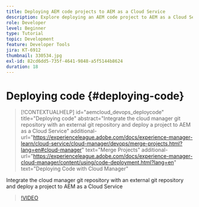 ```yaml
---
title: Deploying AEM code projects to AEM as a Cloud Service
description: Explore deploying an AEM code project to AEM as a Cloud Service using Cloud Manager.
role: Developer
level: Beginner
type: Tutorial
topic: Development
feature: Developer Tools
jira: KT-6912
thumbnail: 330534.jpg
exl-id: 82cd6dd5-735f-4641-9848-a5f5144b8624
duration: 18
---
```

# Deploying code {#deploying-code}

>[!CONTEXTUALHELP]
>id="aemcloud_devops_deploycode"
>title="Deploying code"
>abstract="Integrate the cloud manager git repository with an external git repository and deploy a project to AEM as a Cloud Service"
>additional-url="https://experienceleague.adobe.com/docs/experience-manager-learn/cloud-service/cloud-manager/devops/merge-projects.html?lang=en#cloud-manager" text="Merge Projects"
>additional-url="https://experienceleague.adobe.com/docs/experience-manager-cloud-manager/content/using/code-deployment.html?lang=en" text="Deploying Code with Cloud Manager"

Integrate the cloud manager git repository with an external git repository and deploy a project to AEM as a Cloud Service

>[!VIDEO](https://video.tv.adobe.com/v/330534?quality=12&learn=on)
